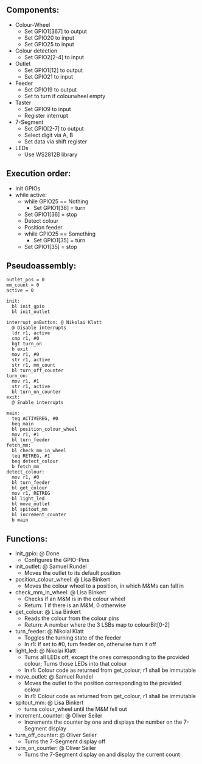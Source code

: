 ## Components:
- Colour-Wheel
  - Set GPIO1[367] to output
  - Set GPIO20 to input
  - Set GPIO25  to input
- Colour detection
  - Set GPIO2[2-4] to input
- Outlet
  - Set GPIO1[12] to output
  - Set GPIO21 to input
- Feeder
  - Set GPIO19 to output
  - Set to turn if colourwheel empty
- Taster
  - Set GPIO9 to input
  - Register interrupt
- 7-Segment
  - Set GPIO[2-7] to output
  - Select digit via A, B
  - Set data via shift register
- LEDs
  - Use WS2812B library

## Execution order:
- Init GPIOs
- while active:
  - while GPIO25 == Nothing
    - Set GPIO1[36] = turn
  - Set GPIO1[36] = stop
  - Detect colour
  - Position feeder
  - while GPIO25 == Something
    - Set GPIO1[35] = turn
  - Set GPIO1[35] = stop

## Pseudoassembly:

```arm
outlet_pos = 0
mm_count = 0
active = 0

init:
  bl init_gpio
  bl init_outlet

interrupt_onButton: @ Nikolai Klatt
  @ Disable interrupts
  ldr r1, active
  cmp r1, #0
  bgt turn_on
  b exit
  mov r1, #0
  str r1, active
  str r1, mm_count
  bl turn_off_counter
turn_on:
  mov r1, #1
  str r1, active
  bl turn_on_counter
exit:
  @ Enable interrupts

main:
  teq ACTIVEREG, #0 
  beq main
  bl position_colour_wheel
  mov r1, #1
  bl turn_feeder
fetch_mm:
  bl check_mm_in_wheel
  teq RETREG, #1
  beq detect_colour
  b fetch_mm
detect_colour:
  mov r1, #0
  bl turn_feeder
  bl get_colour
  mov r1, RETREG
  bl light_led
  bl move_outlet
  bl spitout_mm
  bl increment_counter
  b main
```    

## Functions:
  - init\_gpio: @ Done
    - Configures the GPIO-Pins
  - init\_outlet: @ Samuel Rundel
    - Moves the outlet to its default position
  - position\_colour\_wheel: @ Lisa Binkert
    - Moves the colour wheel to a position, in which M&Ms can fall in
  - check\_mm\_in\_wheel: @ Lisa Binkert
    - Checks if an M&M is in the colour wheel
    - Return: 1 if there is an M&M, 0 otherwise
  - get\_colour: @ Lisa Binkert
    - Reads the colour from the colour pins
    - Return: A number where the 3 LSBs map to colourBit[0-2]
  - turn\_feeder: @ Nikolai Klatt
    - Toggles the turning state of the feeder
    - In r1: If set to #0, turn feeder on, otherwise turn it off
  - light\_led: @ Nikolai Klatt
    - Turns all LEDs off, except the ones corresponding to the provided colour; Turns those LEDs into that colour
    - In r1: Colour code as returned from get\_colour; r1 shall be immutable
  - move\_outlet: @ Samuel Rundel
    - Moves the outlet to the position corresponding to the provided colour
    - In r1: Colour code as returned from get\_colour; r1 shall be immutable
  - spitout\_mm: @ Lisa Binkert
    - turns colour\_wheel until the M&M fell out
  - increment\_counter: @ Oliver Seiler
    - Increments the counter by one and displays the number on the 7-Segment display
  - turn\_off\_counter: @ Oliver Seiler
    - Turns the 7-Segment display off
  - turn\_on\_counter: @ Oliver Seiler
    - Turns the 7-Segment display on and display the current count

